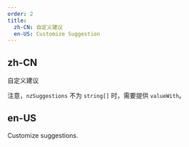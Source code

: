 ```yaml
---
order: 2
title:
  zh-CN: 自定义建议
  en-US: Customize Suggestion
---
```


## zh-CN

自定义建议

注意，`nzSuggestions` 不为 `string[]` 时，需要提供 `valueWith`。

## en-US

Customize suggestions.
